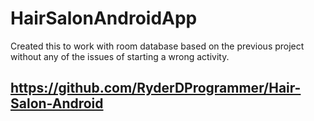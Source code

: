 # HairSalonAndroidApp
Created this to work with room database based on the previous project without any of the issues of starting a wrong activity. 
## https://github.com/RyderDProgrammer/Hair-Salon-Android
